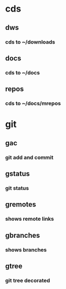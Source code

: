# cds

 ## dws
 ### cds to ~/downloads

 ## docs
 ### cds to ~/docs

 ## repos
 ### cds to ~/docs/mrepos

# git

  ## gac
  ### git add and commit

  ## gstatus
  ### git status

  ## gremotes
  ### shows remote links

  ## gbranches
  ### shows branches

  ## gtree
  ### git tree decorated
